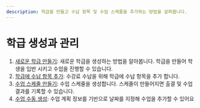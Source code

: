 ```yaml
---
description: 학급을 만들고 수납 항목 및 수업 스케줄을 추가하는 방법을 살펴봅니다.
---
```


# 학급 생성과 관리

1. [새로운 학급 만들기](add-class.md): 새로운 학급을 생성하는 방법을 알아봅니다. 학급을 만들어 학생을 입반 시키고 수업을 진행할 수 있습니다.
2. [학급에 수납 항목 추가](add-tuition.md): 수강료 수납을 위해 학급에 수납 항목을 추가 합니다.
3. [수업 스케줄 만들기](planning.md): 수업 스케줄을 생성합니다. 스케줄이 만들어지면 출결 및 수업 결과를 기록할 수 있습니다.
4. [수업 수동 생성](create-schedule.md): 수업 계획 정보를 기반으로 날짜를 지정해 수업을 추가할 수 있어요
